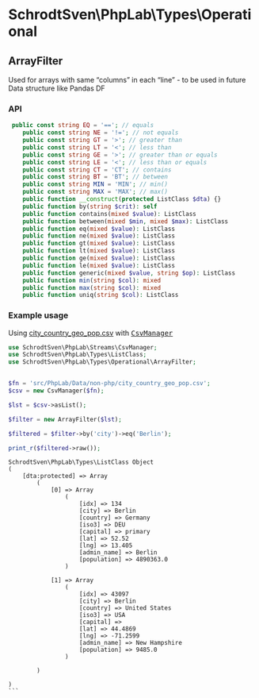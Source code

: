 # SchrodtSven\PhpLab\Types\Operational

## ArrayFilter

Used for arrays with same “columns” in each “line” - to be used in future Data structure like Pandas DF

### API 

```php
 public const string EQ = '=='; // equals
    public const string NE = '!='; // not equals
    public const string GT = '>'; // greater than
    public const string LT = '<'; // less than
    public const string GE = '>'; // greater than or equals
    public const string LE = '<'; // less than or equals
    public const string CT = 'CT'; // contains
    public const string BT = 'BT'; // between
    public const string MIN = 'MIN'; // min()
    public const string MAX = 'MAX'; // max()
    public function __construct(protected ListClass $dta) {}
    public function by(string $crit): self
    public function contains(mixed $value): ListClass
    public function between(mixed $min, mixed $max): ListClass
    public function eq(mixed $value): ListClass
    public function ne(mixed $value): ListClass
    public function gt(mixed $value): ListClass
    public function lt(mixed $value): ListClass
    public function ge(mixed $value): ListClass
    public function le(mixed $value): ListClass
    public function generic(mixed $value, string $op): ListClass
    public function min(string $col): mixed
    public function max(string $col): mixed
    public function uniq(string $col): ListClass
```

### Example usage

Using [city_country_geo_pop.csv](https://github.com/SchrodtSven/PhpLab/blob/main/src/PhpLab/Data/non-php/city_country_geo_pop.csv) with 
<kbd>[CsvManager](https://github.com/SchrodtSven/PhpLab/blob/main/src/PhpLab/Streams/CsvManager.php)</bkd>


```php
use SchrodtSven\PhpLab\Streams\CsvManager;
use SchrodtSven\PhpLab\Types\ListClass;
use SchrodtSven\PhpLab\Types\Operational\ArrayFilter;


$fn = 'src/PhpLab/Data/non-php/city_country_geo_pop.csv';
$csv = new CsvManager($fn);

$lst = $csv->asList();

$filter = new ArrayFilter($lst);

$filtered = $filter->by('city')->eq('Berlin');

print_r($filtered->raw());

```

````
SchrodtSven\PhpLab\Types\ListClass Object
(
    [dta:protected] => Array
        (
            [0] => Array
                (
                    [idx] => 134
                    [city] => Berlin
                    [country] => Germany
                    [iso3] => DEU
                    [capital] => primary
                    [lat] => 52.52
                    [lng] => 13.405
                    [admin_name] => Berlin
                    [population] => 4890363.0
                )

            [1] => Array
                (
                    [idx] => 43097
                    [city] => Berlin
                    [country] => United States
                    [iso3] => USA
                    [capital] => 
                    [lat] => 44.4869
                    [lng] => -71.2599
                    [admin_name] => New Hampshire
                    [population] => 9485.0
                )

        )

)
```